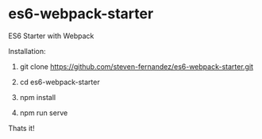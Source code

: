 # es6-webpack-starter
ES6 Starter with Webpack

Installation:

1. git clone https://github.com/steven-fernandez/es6-webpack-starter.git

2. cd es6-webpack-starter

3. npm install

4. npm run serve

Thats it!
